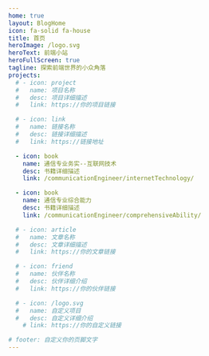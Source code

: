 ```yaml
---
home: true
layout: BlogHome
icon: fa-solid fa-house
title: 首页
heroImage: /logo.svg
heroText: 前端小站
heroFullScreen: true
tagline: 探索前端世界的小众角落
projects:
  # - icon: project
  #   name: 项目名称
  #   desc: 项目详细描述
  #   link: https://你的项目链接

  # - icon: link
  #   name: 链接名称
  #   desc: 链接详细描述
  #   link: https://链接地址

  - icon: book
    name: 通信专业务实--互联网技术
    desc: 书籍详细描述
    link: /communicationEngineer/internetTechnology/

  - icon: book
    name: 通信专业综合能力
    desc: 书籍详细描述
    link: /communicationEngineer/comprehensiveAbility/

  # - icon: article
  #   name: 文章名称
  #   desc: 文章详细描述
  #   link: https://你的文章链接

  # - icon: friend
  #   name: 伙伴名称
  #   desc: 伙伴详细介绍
  #   link: https://你的伙伴链接

  # - icon: /logo.svg
  #   name: 自定义项目
  #   desc: 自定义详细介绍
    # link: https://你的自定义链接

# footer: 自定义你的页脚文字
---
```


<!-- 这是一个博客主页的案例。

要使用此布局，你应该在页面前端设置 `layout: BlogHome` 和 `home: true`。

相关配置文档请见 [博客主页](https://theme-hope.vuejs.press/zh/guide/blog/home/)。 -->
